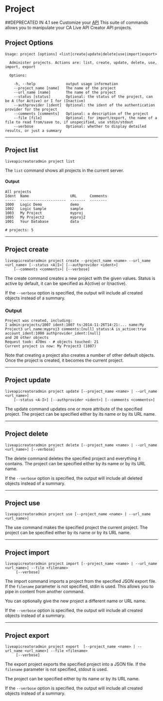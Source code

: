 # Project
##DEPRECATED IN 4.1 see Customize your [API](https://docops.ca.com/ca-live-api-creator/5-0/en/creating-apis/customize-your-api)
This suite of commands allows you to manipulate your CA Live API Creator API projects.
## Project Options

```
Usage: project [options] <list|create|update|delete|use|import|export>

  Administer projects. Actions are: list, create, update, delete, use, import, export

  Options:

    -h, --help              output usage information
    --project_name [name]   The name of the project
    --url_name [name]       The name of the project
    --status [status]       Optional: the status of the project, can be A (for Active) or I for (Inactive)
    --authprovider [ident]  Optional: the ident of the authentication provider for the project
    --comments [comments]   Optional: a description of the project
    --file [file]           Optional: for import/export, the name of a file to read from/save to, if unspecified, use stdin/stdout
    --verbose               Optional: whether to display detailed results, or just a summary

```
***
## Project list
    liveapicreatoradmin project list

The `list` command shows all projects in the current server.

#### Output
    All projects
    Ident  Name                   URL      Comments
    -----  ---------------------  -------  --------
    1000   Logic Demo             demo
    1002   Logic Sample           sample
    1003   My Project             myproj
    1005   My Project2            myproj2
    1001   Your Database          data
    
    # projects: 5


***
## Project create

    liveapicreatoradmin project create --project_name <name> --url_name <url_name> [--status <A|I>] [--authprovider <ident>]
        [--comments <comments>] [--verbose]

The create command creates a new project with the given values. Status is active by default, it can be specified
as A(ctive) or I(nactive).

If the `--verbose` option is specified, the output will include all created objects instead of a summary.

### Output

	Project was created, including:
	I admin:projects/1007 ident:1007 ts:2014-11-26T14:21:... name:My Project3 url_name:myproj3 comments:[null] status:A is_active:true account_ident:1000 authprovider_ident:[null]
	and 20 other objects
	Request took: 470ms - # objects touched: 21
	Current project is now: My Project3 (1007)

Note that creating a project also creates a number of other default objects.
Once the project is created, it becomes the current project.

***
## Project update

    liveapicreatoradmin project update [--project_name <name> | --url_name <url_name>] 
        [--status <A-I>] [--authprovider <ident>] [--comments <comments>]

The update command updates one or more attribute of the specified project.
The project can be specified either by its name or by its URL name.

***
## Project delete

    liveapicreatoradmin project delete [--project_name <name> | --url_name <url_name>] [--verbose]

The delete command deletes the specified project and everything it contains.
The project can be specified either by its name or by its URL name.

If the `--verbose` option is specified, the output will include all deleted objects instead of a summary.

***
## Project use

    liveapicreatoradmin project use [--project_name <name> | --url_name <url_name>]

The use command makes the specified project the current project.
The project can be specified either by its name or by its URL name.

***
## Project import

    liveapicreatoradmin project import [--project_name <name> | --url_name <url_name>] --file <filename>
         [--verbose]

The import command imports a project from the specified JSON export file.
If the `filename` parameter is not specified, stdin is used. This allows you to pipe in content from another command.

You can optionally give the new project a different name or URL name.

If the `--verbose` option is specified, the output will include all created objects instead of a summary.

***
## Project export

    liveapicreatoradmin project export  [--project_name <name> | --url_name <url_name>] --file <filename>
         [--verbose]
    
The export project exports the specified project into a JSON file.
If the `filename` parameter is not specified, stdout is used.

The project can be specified either by its name or by its URL name.

If the `--verbose` option is specified, the output will include all created objects instead of a summary.
